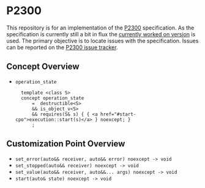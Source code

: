 # P2300

This repository is for an implementation of the
[P2300](http://wg21.link/p2300) specification. As the
specification is currently still a bit in flux the [currently worked on
version](https://brycelelbach.github.io/wg21_p2300_std_execution/std_execution.html)
is used. The primary objective is to locate issues with the specification. Issues
can be reported on the [P2300 issue tracker](https://github.com/brycelelbach/wg21_p2300_std_execution/issues).

## Concept Overview

- `operation_state`

        template <class S>
        concept operation_state
            =  destructible<S>
            && is_object_v<S>
            && requires(S& s) { { <a href="#start-cpo">execution::start(s)</a> } noexcept; }
            ;

## Customization Point Overview

- <a name="set_error-cpo">`set_error(auto&& receiver, auto&& error) noexcept -> void`</a>
- <a name="set_stopped-cpo">`set_stopped(auto&& receiver) noexcept -> void`</a>
- <a name="set_value-cpo">`set_value(auto&& receiver, auto&&... args) noexcept -> void`</a>
- <a name="start-cpo">`start(auto& state) noexcept -> void`</a>
